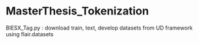 # MasterThesis_Tokenization

BIESX_Tag.py : download train, text, develop datasets from UD framework using flair.datasets
